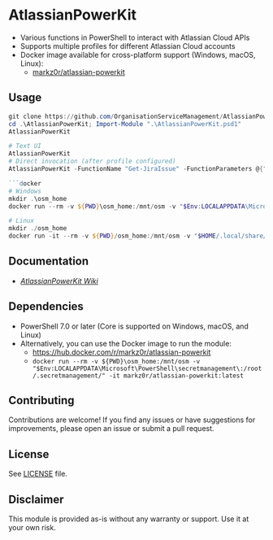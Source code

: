 # AtlassianPowerKit

- Various functions in PowerShell to interact with Atlassian Cloud APIs
- Supports multiple profiles for different Atlassian Cloud accounts
- Docker image available for cross-platform support (Windows, macOS, Linux):
  - [markz0r/atlassian-powerkit](https://hub.docker.com/r/markz0r/atlassian-powerkit)

## Usage

```powershell
git clone https://github.com/OrganisationServiceManagement/AtlassianPowerKit.git
cd .\AtlassianPowerKit; Import-Module ".\AtlassianPowerKit.psd1"
AtlassianPowerKit
```

```powershell
# Text UI
AtlassianPowerKit
# Direct invocation (after profile configured)
AtlassianPowerKit -FunctionName "Get-JiraIssue" -FunctionParameters @{"Key"="TEST-1"} -OSMProfile "zoak"

```docker
# Windows
mkdir .\osm_home
docker run --rm -v ${PWD}\osm_home:/mnt/osm -v "$Env:LOCALAPPDATA\Microsoft\PowerShell\secretmanagement\:/root/.secretmanagement/" -it markz0r/atlassian-powerkit:latest

# Linux
mkdir ./osm_home
docker run -it --rm -v ${PWD}/osm_home:/mnt/osm -v "$HOME/.local/share/powershell/secretmanagement/ "
```

## Documentation

- _[AtlassianPowerKit Wiki](../../wiki)_

## Dependencies

- PowerShell 7.0 or later (Core is supported on Windows, macOS, and Linux)
- Alternatively, you can use the Docker image to run the module:
  - <https://hub.docker.com/r/markz0r/atlassian-powerkit>
  - `docker run --rm -v ${PWD}\osm_home:/mnt/osm -v "$Env:LOCALAPPDATA\Microsoft\PowerShell\secretmanagement\:/root/.secretmanagement/" -it markz0r/atlassian-powerkit:latest`

## Contributing

Contributions are welcome! If you find any issues or have suggestions for improvements, please open an issue or submit a pull request.

## License

See [LICENSE](LICENSE.md) file.

## Disclaimer

This module is provided as-is without any warranty or support. Use it at your own risk.

```

```
